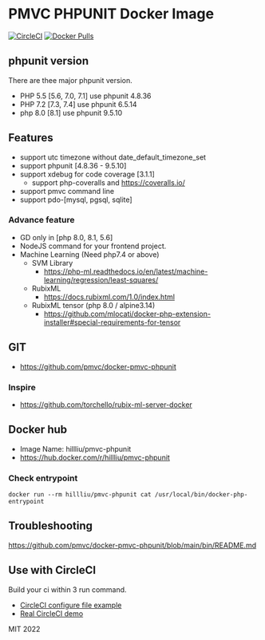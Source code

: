 PMVC PHPUNIT Docker Image
======

[![CircleCI](https://circleci.com/gh/pmvc/docker-pmvc-phpunit/tree/main.svg?style=svg)](https://circleci.com/gh/pmvc/docker-pmvc-phpunit/tree/main)
[![Docker Pulls](https://img.shields.io/docker/pulls/hillliu/pmvc-phpunit.svg)](https://hub.docker.com/r/hillliu/pmvc-phpunit)


## phpunit version

There are thee major phpunit version.
* PHP 5.5 [5.6, 7.0, 7.1] use phpunit 4.8.36
* PHP 7.2 [7.3, 7.4] use phpunit 6.5.14
* php 8.0 [8.1] use phpunit 9.5.10

## Features
* support utc timezone without date_default_timezone_set
* support phpunit [4.8.36 - 9.5.10]
* support xdebug for code coverage [3.1.1]
   * support php-coveralls and https://coveralls.io/
* support pmvc command line
* support pdo-[mysql, pgsql, sqlite]

### Advance feature
* GD only in [php 8.0, 8.1, 5.6]
* NodeJS command for your frontend project.
* Machine Learning (Need php7.4 or above)
   * SVM Library 
      * https://php-ml.readthedocs.io/en/latest/machine-learning/regression/least-squares/
   * RubixML
      * https://docs.rubixml.com/1.0/index.html
   * RubixML tensor (php 8.0 / alpine3.14)
      * https://github.com/mlocati/docker-php-extension-installer#special-requirements-for-tensor

## GIT
   * https://github.com/pmvc/docker-pmvc-phpunit
### Inspire
   * https://github.com/torchello/rubix-ml-server-docker

## Docker hub
   * Image Name: hillliu/pmvc-phpunit
   * https://hub.docker.com/r/hillliu/pmvc-phpunit
### Check entrypoint
```
docker run --rm hillliu/pmvc-phpunit cat /usr/local/bin/docker-php-entrypoint
```

## Troubleshooting
https://github.com/pmvc/docker-pmvc-phpunit/blob/main/bin/README.md

## Use with CircleCI
Build your ci within 3 run command.
   * [CircleCI configure file example](https://github.com/pmvc/generator-php-pmvc-plugin/blob/master/generators/app/templates/_circleci/config.yml)
   * [Real CircleCI demo](https://app.circleci.com/pipelines/github/pmvc/pmvc)

MIT 2022

